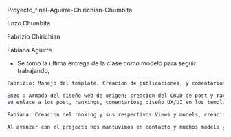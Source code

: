 Proyecto_final-Aguirre-Chirichian-Chumbita

Enzo Chumbita

Fabrizio Chirichian

Fabiana Aguirre


- Se tomo la ultima entrega de la clase como modelo para seguir trabajando,

```bash
Fabrizio: Manejo del template. Creacion de publicaciones, y comentarios que se relacionaran entre si y agregarle el crud, sus respectivos modelos views,

Enzo : Armado del diseño web de origen; creacion del CRUD de post y ranking; login, logout y registros; creacion de los avatares con sus respectivo CRUD y 
su enlace a los post, rankings, comentarios; diseño UX/UI en los templates.

Fabiana: Creacion del ranking y sus respectivos Views y models, creacion de app de mensajes con sus respectivos views.

```

```bash
Al avanzar con el projecto nos mantuvimos en contacto y muchos models y views originales fueron editados por otro para perfeccionar sus funciones y detalles pasados por alto de cada creador, alfinal logramos hacer un trabajo entregable con la coperacion y el trabajo en equipo que esperamos cumpla las espectativas.

```

